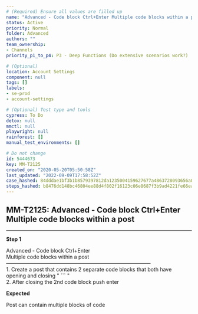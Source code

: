 ```yaml
---
# (Required) Ensure all values are filled up
name: "Advanced - Code block Ctrl+Enter Multiple code blocks within a post"
status: Active
priority: Normal
folder: Advanced
authors: ""
team_ownership: 
- Channels
priority_p1_to_p4: P3 - Deep Functions (Do extensive scenarios work?)

# (Optional)
location: Account Settings
component: null
tags: []
labels: 
- se-prod
- account-settings

# (Optional) Test type and tools
cypress: To Do
detox: null
mmctl: null
playwright: null
rainforest: []
manual_test_environments: []

# Do not change
id: 5444673
key: MM-T2125
created_on: "2020-05-20T05:50:58Z"
last_updated: "2022-09-09T17:58:52Z"
case_hashed: 84dddae1bf3b1b8579397812da1235004159627677a4863728093656a07cb602fc4e49d0dfb1a15ba4882184a52b6b36
steps_hashed: b8476dd148bc46804ee88d4f802f16123c06e8687f3b9ad4221fe66ea53ddd180cb6ee5bb08e048c9ee1a57b743ca34f
---
```


<!-- (Auto-generated) Based on frontmatter's "key" and "name" -->

## MM-T2125: Advanced - Code block Ctrl+Enter Multiple code blocks within a post

---

**Step 1**

Advanced - Code block Ctrl+Enter\
Multiple code blocks within a post\
————————————————————————————\
1\. Create a post that contains 2 separate code blocks that both have opening and closing " \`\`\` "\
2\. After closing the 2nd code block push enter

**Expected**

Post can contain multiple blocks of code
